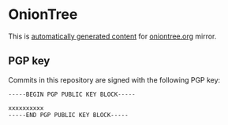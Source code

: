 # OnionTree

This is [automatically generated content](https://github.com/oniontree-org/oniontree-hugo) for [oniontree.org](https://oniontree.org) mirror.

## PGP key

Commits in this repository are signed with the following PGP key:

```
-----BEGIN PGP PUBLIC KEY BLOCK-----

xxxxxxxxxx
-----END PGP PUBLIC KEY BLOCK-----
```

